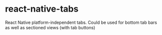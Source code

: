 # react-native-tabs
React Native platform-independent tabs. Could be used for bottom tab bars as well as sectioned views (with tab buttons)
